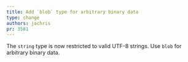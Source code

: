 ```yaml
---
title: Add `blob` type for arbitrary binary data
type: change
authors: jachris
pr: 3581
---
```


The `string` type is now restricted to valid UTF-8 strings. Use `blob` for
arbitrary binary data.
